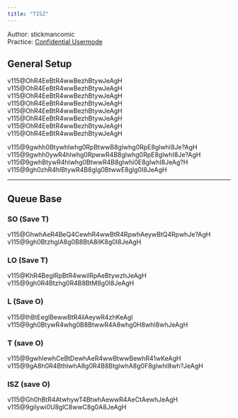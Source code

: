 ```yaml
---
title: "TISZ"
---
```

Author: stickmancomic<br>
Practice: [Confidential Usermode](https://himitsuconfidential.github.io/downstack-practice/usermode.html/=[TISZ]p4,*p7)

## General Setup
<fumen>v115@OhR4EeBtR4wwBezhBtywJeAgH</fumen>
<fumen height = "6">v115@OhR4EeBtR4wwBezhBtywJeAgH</fumen>
<fumen width = "5">v115@OhR4EeBtR4wwBezhBtywJeAgH</fumen>
<fumen height = "4" width = "4">v115@OhR4EeBtR4wwBezhBtywJeAgH</fumen>
<fumen size = "44">v115@OhR4EeBtR4wwBezhBtywJeAgH</fumen>
<fumen background = "#00FFFF">v115@OhR4EeBtR4wwBezhBtywJeAgH</fumen>
<fumen grid = "#00FF00">v115@OhR4EeBtR4wwBezhBtywJeAgH</fumen>
<fumen height = "6" width = "5" background = "#00FFFF" grid = "#00FF00" size = "44">v115@OhR4EeBtR4wwBezhBtywJeAgH</fumen>

<fumen>v115@9gwhh0Btywhlwhg0RpBtwwB8glwhg0RpE8glwhI8Je?AgH</fumen> <fumen>v115@9gwhh0ywR4hlwhg0RpwwR4B8glwhg0RpE8glwhI8Je?AgH</fumen> <fumen>v115@9gwhBtywR4hlwhg0BtwwR4B8glwhi0E8glwhI8JeAg?H</fumen> <fumen>v115@9gh0zhR4hlBtywR4B8glg0BtwwE8glg0I8JeAgH</fumen>
___
## Queue Base
### SO (Save T)
<fumen>v115@GhwhAeR4BeQ4CewhR4wwBtR4RpwhAeywBtQ4RpwhJe?AgH</fumen> <fumen>v115@9gh0BtzhglA8g0B8BtA8ilK8g0I8JeAgH</fumen>
### LO (Save T)
<fumen>v115@KhR4BeglRpBtR4wwilRpAeBtywzhJeAgH</fumen> <fumen>v115@9gh0R4Btzhg0R4B8BtM8g0I8JeAgH</fumen>
### L (Save O)
<fumen>v115@IhBtEeglBewwBtR4ilAeywR4zhKeAgl</fumen> <fumen>v115@9gh0BtywR4whg0B8BtwwR4A8whg0H8whI8whJeAgH</fumen>
### T (save O)
<fumen>v115@9gwhIewhCeBtDewhAeR4wwBtwwBewhR41wKeAgH</fumen> <fumen>v115@9gA8h0R4BthlwhA8g0R4B8BtglwhA8g0F8glwhI8wh?JeAgH</fumen>
### ISZ (save O)
<fumen>v115@Gh0hBtR4AtwhywT4BtwhAewwR4AeCtAewhJeAgH</fumen> <fumen>v115@9gilywi0U8glC8wwC8g0A8JeAgH</fumen>